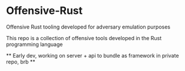 # Offensive-Rust
Offensive Rust tooling developed for adversary emulation purposes

This repo is a collection of offensive tools developed in the Rust programming language

** Early dev, working on server + api to bundle as framework in private repo, brb **
